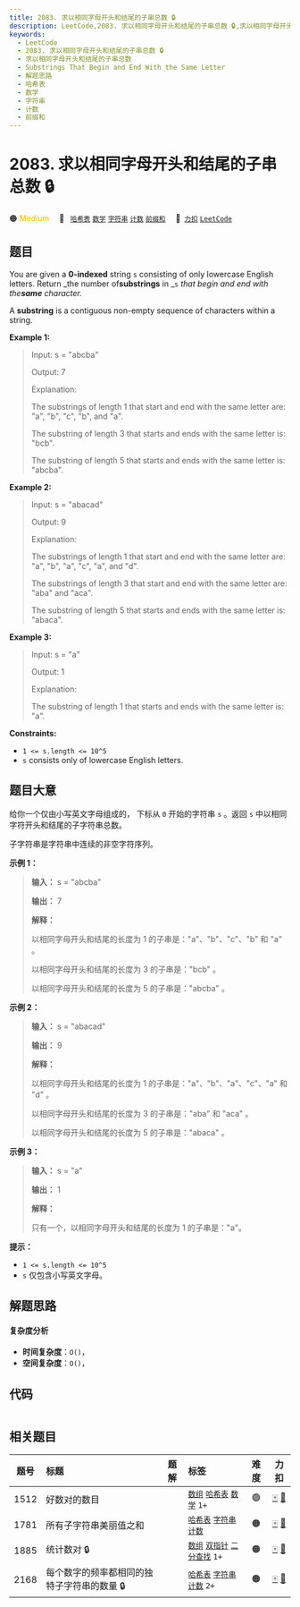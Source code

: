 ```yaml
---
title: 2083. 求以相同字母开头和结尾的子串总数 🔒
description: LeetCode,2083. 求以相同字母开头和结尾的子串总数 🔒,求以相同字母开头和结尾的子串总数,Substrings That Begin and End With the Same Letter,解题思路,哈希表,数学,字符串,计数,前缀和
keywords:
  - LeetCode
  - 2083. 求以相同字母开头和结尾的子串总数 🔒
  - 求以相同字母开头和结尾的子串总数
  - Substrings That Begin and End With the Same Letter
  - 解题思路
  - 哈希表
  - 数学
  - 字符串
  - 计数
  - 前缀和
---
```


# 2083. 求以相同字母开头和结尾的子串总数 🔒

🟠 <font color=#ffb800>Medium</font>&emsp; 🔖&ensp; [`哈希表`](/tag/hash-table.md) [`数学`](/tag/math.md) [`字符串`](/tag/string.md) [`计数`](/tag/counting.md) [`前缀和`](/tag/prefix-sum.md)&emsp; 🔗&ensp;[`力扣`](https://leetcode.cn/problems/substrings-that-begin-and-end-with-the-same-letter) [`LeetCode`](https://leetcode.com/problems/substrings-that-begin-and-end-with-the-same-letter)

## 题目

You are given a **0-indexed** string `s` consisting of only lowercase English
letters. Return _the number of**substrings** in _`s` _that begin and end with
the**same** character._

A **substring** is a contiguous non-empty sequence of characters within a
string.



**Example 1:**

> Input: s = "abcba"
> 
> Output: 7
> 
> Explanation:
> 
> The substrings of length 1 that start and end with the same letter are: "a", "b", "c", "b", and "a".
> 
> The substring of length 3 that starts and ends with the same letter is: "bcb".
> 
> The substring of length 5 that starts and ends with the same letter is: "abcba".

**Example 2:**

> Input: s = "abacad"
> 
> Output: 9
> 
> Explanation:
> 
> The substrings of length 1 that start and end with the same letter are: "a", "b", "a", "c", "a", and "d".
> 
> The substrings of length 3 that start and end with the same letter are: "aba" and "aca".
> 
> The substring of length 5 that starts and ends with the same letter is: "abaca".

**Example 3:**

> Input: s = "a"
> 
> Output: 1
> 
> Explanation:
> 
> The substring of length 1 that starts and ends with the same letter is: "a".

**Constraints:**

  * `1 <= s.length <= 10^5`
  * `s` consists only of lowercase English letters.


## 题目大意

给你一个仅由小写英文字母组成的，  下标从 `0` 开始的字符串 `s` 。返回 `s` 中以相同字符开头和结尾的子字符串总数。

子字符串是字符串中连续的非空字符序列。



**示例 1：**

> 
> 
> 
> 
> 
> **输入：** s = "abcba"
> 
> **输出：** 7
> 
> **解释：**
> 
> 以相同字母开头和结尾的长度为 1 的子串是："a"、"b"、"c"、"b" 和 "a" 。
> 
> 以相同字母开头和结尾的长度为 3 的子串是："bcb" 。
> 
> 以相同字母开头和结尾的长度为 5 的子串是："abcba" 。
> 
> 

**示例 2：**

> 
> 
> 
> 
> 
> **输入：** s = "abacad"
> 
> **输出：** 9
> 
> **解释：**
> 
> 以相同字母开头和结尾的长度为 1 的子串是："a"、"b"、"a"、"c"、"a" 和 "d" 。
> 
> 以相同字母开头和结尾的长度为 3 的子串是："aba" 和 "aca" 。
> 
> 以相同字母开头和结尾的长度为 5 的子串是："abaca" 。
> 
> 

**示例 3：**

> 
> 
> 
> 
> 
> **输入：** s = "a"
> 
> **输出：** 1
> 
> **解释：**
> 
> 只有一个，以相同字母开头和结尾的长度为 1 的子串是："a"。
> 
> 



**提示：**

  * `1 <= s.length <= 10^5`
  * `s` 仅包含小写英文字母。


## 解题思路

#### 复杂度分析

- **时间复杂度**：`O()`，
- **空间复杂度**：`O()`，

## 代码

```javascript

```

## 相关题目

<!-- prettier-ignore -->
| 题号 | 标题 | 题解 | 标签 | 难度 | 力扣 |
| :------: | :------ | :------: | :------ | :------: | :------: |
| 1512 | 好数对的数目 |  |  [`数组`](/tag/array.md) [`哈希表`](/tag/hash-table.md) [`数学`](/tag/math.md) `1+` | 🟢 | [🀄️](https://leetcode.cn/problems/number-of-good-pairs) [🔗](https://leetcode.com/problems/number-of-good-pairs) |
| 1781 | 所有子字符串美丽值之和 |  |  [`哈希表`](/tag/hash-table.md) [`字符串`](/tag/string.md) [`计数`](/tag/counting.md) | 🟠 | [🀄️](https://leetcode.cn/problems/sum-of-beauty-of-all-substrings) [🔗](https://leetcode.com/problems/sum-of-beauty-of-all-substrings) |
| 1885 | 统计数对 🔒 |  |  [`数组`](/tag/array.md) [`双指针`](/tag/two-pointers.md) [`二分查找`](/tag/binary-search.md) `1+` | 🟠 | [🀄️](https://leetcode.cn/problems/count-pairs-in-two-arrays) [🔗](https://leetcode.com/problems/count-pairs-in-two-arrays) |
| 2168 | 每个数字的频率都相同的独特子字符串的数量 🔒 |  |  [`哈希表`](/tag/hash-table.md) [`字符串`](/tag/string.md) [`计数`](/tag/counting.md) `2+` | 🟠 | [🀄️](https://leetcode.cn/problems/unique-substrings-with-equal-digit-frequency) [🔗](https://leetcode.com/problems/unique-substrings-with-equal-digit-frequency) |